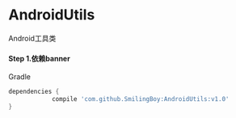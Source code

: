 # AndroidUtils
Android工具类
#### Step 1.依赖banner
Gradle 
```groovy
dependencies {
	        compile 'com.github.SmilingBoy:AndroidUtils:v1.0'
}
```
